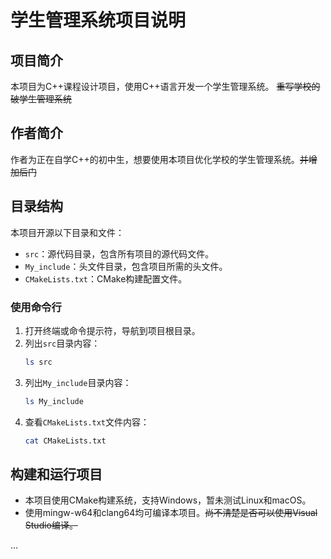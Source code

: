 # 学生管理系统项目说明

## 项目简介
本项目为C++课程设计项目，使用C++语言开发一个学生管理系统。
~~重写学校的破学生管理系统~~

## 作者简介
作者为正在自学C++的初中生，想要使用本项目优化学校的学生管理系统。~~并增加后门~~

## 目录结构
本项目开源以下目录和文件：
- `src`：源代码目录，包含所有项目的源代码文件。
- `My_include`：头文件目录，包含项目所需的头文件。
- `CMakeLists.txt`：CMake构建配置文件。


### 使用命令行
1. 打开终端或命令提示符，导航到项目根目录。
2. 列出`src`目录内容：
   ```sh
   ls src
   ```
3. 列出`My_include`目录内容：
   ```sh
   ls My_include
   ```
4. 查看`CMakeLists.txt`文件内容：
   ```sh
   cat CMakeLists.txt
   ```

## 构建和运行项目
- 本项目使用CMake构建系统，支持Windows，暂未测试Linux和macOS。
- 使用mingw-w64和clang64均可编译本项目。~~尚不清楚是否可以使用Visual Studio编译。~~

...